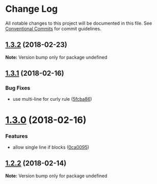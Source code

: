 # Change Log

All notable changes to this project will be documented in this file.
See [Conventional Commits](https://conventionalcommits.org) for commit guidelines.

<a name="1.3.2"></a>
## [1.3.2](https://github.com/wopian/eslint-config-wopian/compare/v1.3.1...v1.3.2) (2018-02-23)




**Note:** Version bump only for package undefined

<a name="1.3.1"></a>
## [1.3.1](https://github.com/wopian/eslint-config-wopian/compare/v1.3.0...v1.3.1) (2018-02-16)


### Bug Fixes

* use multi-line for curly rule ([5fcba86](https://github.com/wopian/eslint-config-wopian/commit/5fcba86))




<a name="1.3.0"></a>
# [1.3.0](https://github.com/wopian/eslint-config-wopian/compare/v1.2.2...v1.3.0) (2018-02-16)


### Features

* allow single line if blocks ([0ca0095](https://github.com/wopian/eslint-config-wopian/commit/0ca0095))




<a name="1.2.2"></a>
## [1.2.2](https://github.com/wopian/eslint-config-wopian/compare/v1.2.1...v1.2.2) (2018-02-14)




**Note:** Version bump only for package undefined
